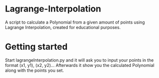 # Lagrange-Interpolation
A script to calculate a Polynomial from a given amount of points using Lagrange Interpolation, created for educational purposes.

# Getting started

Start lagrangeInterpolation.py and it will ask you to input your points in the format (x1, y1), (x2, y2)...
Afterwards it show you the calculated Polynomial along with the points you set.